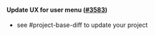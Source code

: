 #### Update UX for user menu ([#3583](https://github.com/shopsys/shopsys/pull/3583))

-   see #project-base-diff to update your project
